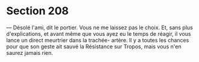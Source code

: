 # Section 208

— Désolé l'ami, dit le portier. Vous ne me laissez pas le choix. Et, 
sans plus d'explications, et avant même que vous ayez eu le 
temps de réagir, il vous lance un direct meurtrier dans la trachée-
artère. Il y a toutes les chances pour que son geste ait sauvé la 
Résistance sur Tropos, mais vous n'en saurez jamais rien.